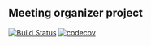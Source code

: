 ## Meeting organizer project

[![Build Status](https://travis-ci.com/JuliaBorovets/meeting-project.svg?branch=master)](https://travis-ci.com/JuliaBorovets/meeting-project) 
[![codecov](https://codecov.io/gh/JuliaBorovets/meeting-project/branch/master/graph/badge.svg)](https://codecov.io/gh/JuliaBorovets/meeting-project)

